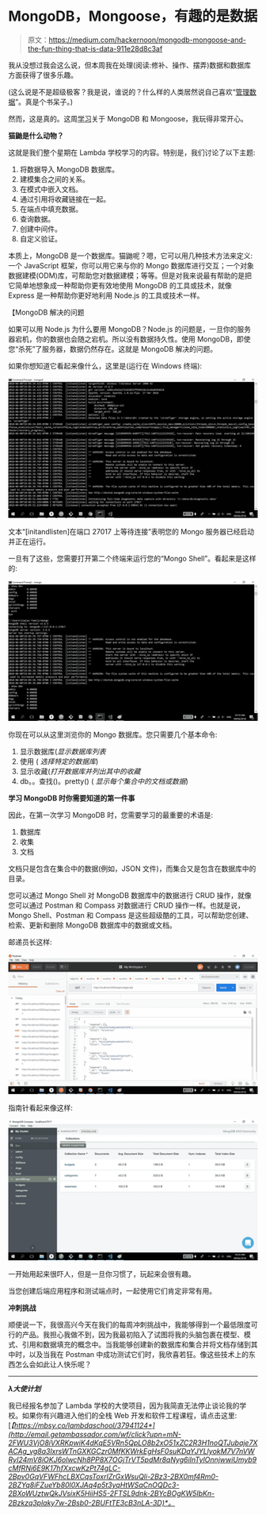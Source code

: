 # MongoDB，Mongoose，有趣的是数据

> 原文：<https://medium.com/hackernoon/mongodb-mongoose-and-the-fun-thing-that-is-data-911e28d8c3af>

我从没想过我会这么说，但本周我在处理(阅读:修补、操作、摆弄)数据和数据库方面获得了很多乐趣。

(这么说是不是超级极客？我是说，谁说的？什么样的人类居然说自己喜欢“[管理数据](https://hackernoon.com/tagged/managing-data)”。真是个书呆子。)

然而，这是真的。这周[学习](https://hackernoon.com/tagged/learning)关于 MongoDB 和 Mongoose，我玩得非常开心。

**猫鼬是什么动物？**

这就是我们整个星期在 Lambda 学校学习的内容。特别是，我们讨论了以下主题:

1.  将数据导入 MongoDB 数据库。
2.  建模集合之间的关系。
3.  在模式中嵌入文档。
4.  通过引用将收藏链接在一起。
5.  在端点中填充数据。
6.  查询数据。
7.  创建中间件。
8.  自定义验证。

本质上，MongoDB 是一个数据库。猫鼬呢？嗯，它可以用几种技术方法来定义:一个 JavaScript 框架，你可以用它来与你的 Mongo 数据库进行交互；一个对象数据建模(ODM)库，可帮助您对数据建模；等等。但是对我来说最有帮助的是把它简单地想象成一种帮助你更有效地使用 MongoDB 的工具或技术，就像 Express 是一种帮助你更好地利用 Node.js 的工具或技术一样。

【MongoDB 解决的问题

如果可以用 Node.js 为什么要用 MongoDB？Node.js 的问题是，一旦你的服务器宕机，你的数据也会随之宕机。所以没有数据持久性。使用 MongoDB，即使您“杀死”了服务器，数据仍然存在。这就是 MongoDB 解决的问题。

如果你想知道它看起来像什么，这里是(运行在 Windows 终端):

![](img/79b81a3aab2fdc8cfe2612bc445e1811.png)

文本“[initandlisten]在端口 27017 上等待连接”表明您的 Mongo 服务器已经启动并正在运行。

一旦有了这些，您需要打开第二个终端来运行您的“Mongo Shell”。看起来是这样的:

![](img/896326e7f1e159d6aaf6b9df62a97e45.png)

你现在可以从这里浏览你的 Mongo 数据库。您只需要几个基本命令:

1.  显示数据库(*显示数据库列表*
2.  使用 <insert database="" name="" here="">( *选择特定的数据库*)</insert>
3.  显示收藏(*打开数据库并列出其中的收藏*
4.  db。<insert database="" name="" here="">。查找()。pretty() ( *显示每个集合中的文档或数据*)</insert>

**学习 MongoDB 时你需要知道的第一件事**

因此，在第一次学习 MongoDB 时，您需要学习的最重要的术语是:

1.  数据库
2.  收集
3.  文档

文档只是包含在集合中的数据(例如，JSON 文件)，而集合又是包含在数据库中的目录。

您可以通过 Mongo Shell 对 MongoDB 数据库中的数据进行 CRUD 操作，就像您可以通过 Postman 和 Compass 对数据进行 CRUD 操作一样。也就是说，Mongo Shell、Postman 和 Compass 是这些超级酷的工具，可以帮助您创建、检索、更新和删除 MongoDB 数据库中的数据或文档。

邮递员长这样:

![](img/47b51d722b26a0c0305237ff1c0f1c09.png)

指南针看起来像这样:

![](img/b1445e304667ad2cba9238b45bfe1745.png)

一开始用起来很吓人，但是一旦你习惯了，玩起来会很有趣。

当您创建后端应用程序和测试端点时，一起使用它们肯定非常有用。

**冲刺挑战**

顺便说一下，我很高兴今天在我们的每周冲刺挑战中，我能够得到一个最低限度可行的产品。我担心我做不到，因为我最初陷入了试图将我的头脑包裹在模型、模式、引用和数据填充的概念中。当我能够创建新的数据库和集合并将文档存储到其中时，以及当我在 Postman 中成功测试它们时，我欣喜若狂。像这些技术上的东西怎么会如此让人快乐呢？

***

***λ大使计划***

我已经报名参加了 Lambda 学校的大使项目，因为我简直无法停止谈论我的学校。如果你有兴趣进入他们的全栈 Web 开发和软件工程课程，请点击这里:[*【https://mbsy.co/lambdaschool/37941124*](http://email.getambassador.com/wf/click?upn=mN-2FWU3VjO8iVXRKpwiK4dKqE5VRn5QpLO8b2xO51xZC2R3H1noQTJubaje7XACAg_vg8a3lxrsWTnGXKGCzr0MfKKWrkEgHsF0suKDaYJYLlyokM7V7nVWRyI24mV8iOKJ6olwcNh8PP8X7OGjTrVT5pdMr8qNyg6iInTylOnnjwwiUmyb9cMfRNi6E9K17hfXxcwKzPt74gLC-2Bpv0GqVFWFhcLBXCqsToxrIZrGxWsuQli-2Bz3-2BX0mf4Rm0-2BZYq8iFZueYb80l0XJAq4p5t3yqHtWSaCnOQDc3-2BXoWUztwQkJVsixK5HiiHS5-2FTSL9dnk-2BYcBOgKW5IbKn-2Bzkzq3plaky7w-2Bsb0-2BUFtTE3cB3nLA-3D)*。*